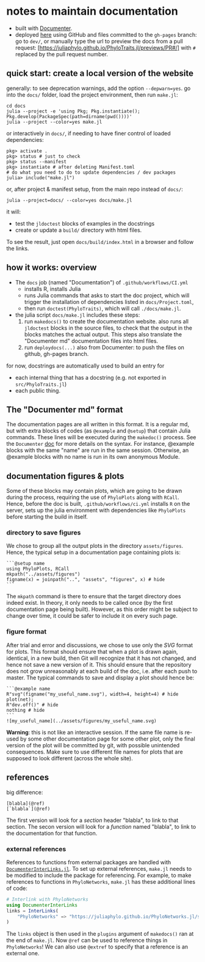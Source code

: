 # notes to maintain documentation

- built with [Documenter](https://documenter.juliadocs.org/stable/).
- deployed [here](https://juliaphylo.github.io/PhyloTraits.jl/)
  using GitHub and files committed to the `gh-pages` branch:
  go to `dev/`, or manually type the url to preview the docs from a pull request:
  [https://juliaphylo.github.io/PhyloTraits.jl/previews/PR#/] with `#` replaced
  by the pull request number.

## quick start: create a local version of the website

generally: to see deprecation warnings, add the option `--depwarn=yes`.
go into the `docs/` folder, load the project environment, then run `make.jl`:

```shell
cd docs
julia --project -e 'using Pkg; Pkg.instantiate(); Pkg.develop(PackageSpec(path=dirname(pwd())))'
julia --project --color=yes make.jl
```

or interactively in `docs/`, if needing to have finer control of loaded dependencies:

```shell
pkg> activate .
pkg> status # just to check
pkg> status --manifest
pkg> instantiate # after deleting Manifest.toml
# do what you need to do to update dependencies / dev packages
julia> include("make.jl")
```

or, after project & manifest setup, from the main repo instead of `docs/`:
```shell
julia --project=docs/ --color=yes docs/make.jl
```

it will:
- test the `jldoctest` blocks of examples in the docstrings
- create or update a `build/` directory with html files.

To see the result, just open `docs/build/index.html` in a browser and follow the links.

## how it works: overview

- The `docs` job (named "Documentation") of `.github/workflows/CI.yml`
  * installs R, installs Julia
  * runs Julia commands that asks to start the doc project, which will trigger
    the installation of dependencies listed in `docs/Project.toml`,
  * then run `doctest(PhyloTraits)`, which will call `./docs/make.jl`.
- the julia script `docs/make.jl` includes these steps:
  1. run `makedocs()` to create the documentation website.
     also runs all `jldoctest` blocks in the source files, to check that
     the output in the blocks matches the actual output.
     This steps also translate the "Documenter md" documentation files
     into html files.
  2. run `deploydocs(...)` also from Documenter:
     to push the files on github, gh-pages branch.

for now, docstrings are automatically used to build an entry for
- each internal thing that has a docstring (e.g. not exported in `src/PhyloTraits.jl`)
- each public thing.

## The "Documenter md" format

The documentation pages are all written in this format. It is a regular md, but
with extra blocks of codes (as `@example` and `@setup`) that contain Julia
commands. These lines will be executed during the `makedoc()` process. See the
`Documenter` [doc](https://juliadocs.github.io/Documenter.jl/stable/man/syntax/)
for more details on the syntax. For instance, @example blocks with the same "name"
are run in the same session. Otherwise, an @example blocks with no name
is run in its own anonymous Module.

## documentation figures & plots

Some of these blocks may contain plots, which are going to be drawn during the
process, requiring the use of `PhyloPlots` along with `RCall`. Hence,
before the doc is built, `.github/workflows/ci.yml` installs `R` on the server,
sets up the julia environment with dependencies like `PhyloPlots` before
starting the build in itself.

### directory to save figures

We chose to group all the output plots in the directory `assets/figures`.
Hence, the typical setup in a documentation page containing plots is:

    ```@setup name
    using PhyloPlots, RCall
    mkpath("../assets/figures")
    figname(x) = joinpath("..", "assets", "figures", x) # hide
    ```

The `mkpath` command is there to ensure that the target directory does indeed
exist. In theory, it only needs to be called once (by the first documentation
page being built). However, as this order might be subject to change over time,
it could be safer to include it on every such page.

### figure format

After trial and error and discussions, we chose to use only the *SVG* format
for plots. This format should ensure that when a plot is drawn again,
identical, in a new build, then Git will recognize that it has not changed, and
hence not save a new version of it. This should ensure that the repository does
not grow unreasonably at each build of the doc, i.e. after each push to
master. The typical commands to save and display a plot should hence be:

    ```@example name
    R"svg"(figname("my_useful_name.svg"), width=4, height=4) # hide
    plot(net);
    R"dev.off()" # hide
    nothing # hide
    ```
    ![my_useful_name](../assets/figures/my_useful_name.svg)

**Warning**: this is not like an interactive session. If the same file name
is re-used by some other documentation page for some other plot, only the
final version of the plot will be committed by git, with possible unintended
consequences. Make sure to use different file names for plots that are supposed
to look different (across the whole site).

## references

big difference:

    [blabla](@ref)
    [`blabla`](@ref)

The first version will look for a *section* header "blabla", to link to that section.
The secon version will look for a *function* named "blabla",
to link to the documentation for that function.

### external references

References to functions from external packages are handled with
[`DocumenterInterLinks.jl`](https://juliadocs.org/DocumenterInterLinks.jl/stable/).
To set up external references, `make.jl` needs to be modified to include
the package for referencing. For example, to make references to functions in
`PhyloNetworks`, `make.jl` has these additional lines of code:

```julia
# Interlink with PhyloNetworks
using DocumenterInterLinks
links = InterLinks(
    "PhyloNetworks" => "https://juliaphylo.github.io/PhyloNetworks.jl/stable/objects.inv"
)
```

The `links` object is then used in the `plugins` argument of `makedocs()` ran
at the end of `make.jl`.
Now `@ref` can be used to reference things in `PhyloNetworks`!
We can also use `@extref` to specify that a reference is an external one.
